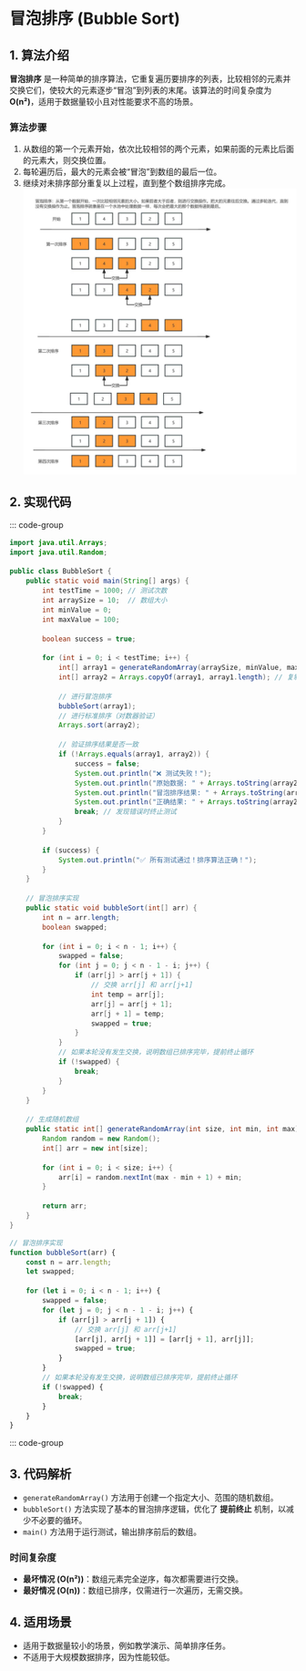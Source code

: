 # 冒泡排序 (Bubble Sort)

## 1. 算法介绍

**冒泡排序** 是一种简单的排序算法，它重复遍历要排序的列表，比较相邻的元素并交换它们，使较大的元素逐步“冒泡”到列表的末尾。该算法的时间复杂度为
**O(n²)**，适用于数据量较小且对性能要求不高的场景。

### **算法步骤**

1. 从数组的第一个元素开始，依次比较相邻的两个元素，如果前面的元素比后面的元素大，则交换位置。
2. 每轮遍历后，最大的元素会被“冒泡”到数组的最后一位。
3. 继续对未排序部分重复以上过程，直到整个数组排序完成。
![冒泡排序](./assets/1744702024131.jpg)



## 2. 实现代码

::: code-group

```java
import java.util.Arrays;
import java.util.Random;

public class BubbleSort {
    public static void main(String[] args) {
        int testTime = 1000; // 测试次数
        int arraySize = 10;  // 数组大小
        int minValue = 0;
        int maxValue = 100;

        boolean success = true;

        for (int i = 0; i < testTime; i++) {
            int[] array1 = generateRandomArray(arraySize, minValue, maxValue);
            int[] array2 = Arrays.copyOf(array1, array1.length); // 复制数组用于标准排序

            // 进行冒泡排序
            bubbleSort(array1);
            // 进行标准排序（对数器验证）
            Arrays.sort(array2);

            // 验证排序结果是否一致
            if (!Arrays.equals(array1, array2)) {
                success = false;
                System.out.println("❌ 测试失败！");
                System.out.println("原始数据: " + Arrays.toString(array2));
                System.out.println("冒泡排序结果: " + Arrays.toString(array1));
                System.out.println("正确结果: " + Arrays.toString(array2));
                break; // 发现错误时终止测试
            }
        }

        if (success) {
            System.out.println("✅ 所有测试通过！排序算法正确！");
        }
    }

    // 冒泡排序实现
    public static void bubbleSort(int[] arr) {
        int n = arr.length;
        boolean swapped;

        for (int i = 0; i < n - 1; i++) {
            swapped = false;
            for (int j = 0; j < n - 1 - i; j++) {
                if (arr[j] > arr[j + 1]) {
                    // 交换 arr[j] 和 arr[j+1]
                    int temp = arr[j];
                    arr[j] = arr[j + 1];
                    arr[j + 1] = temp;
                    swapped = true;
                }
            }
            // 如果本轮没有发生交换，说明数组已排序完毕，提前终止循环
            if (!swapped) {
                break;
            }
        }
    }

    // 生成随机数组
    public static int[] generateRandomArray(int size, int min, int max) {
        Random random = new Random();
        int[] arr = new int[size];

        for (int i = 0; i < size; i++) {
            arr[i] = random.nextInt(max - min + 1) + min;
        }

        return arr;
    }
}

```

```js
// 冒泡排序实现
function bubbleSort(arr) {
    const n = arr.length;
    let swapped;

    for (let i = 0; i < n - 1; i++) {
        swapped = false;
        for (let j = 0; j < n - 1 - i; j++) {
            if (arr[j] > arr[j + 1]) {
                // 交换 arr[j] 和 arr[j+1]
                [arr[j], arr[j + 1]] = [arr[j + 1], arr[j]];
                swapped = true;
            }
        }
        // 如果本轮没有发生交换，说明数组已排序完毕，提前终止循环
        if (!swapped) {
            break;
        }
    }
}
```

::: code-group

## 3. 代码解析

- `generateRandomArray()` 方法用于创建一个指定大小、范围的随机数组。
- `bubbleSort()` 方法实现了基本的冒泡排序逻辑，优化了 **提前终止** 机制，以减少不必要的循环。
- `main()` 方法用于运行测试，输出排序前后的数组。

### **时间复杂度**

- **最坏情况 (O(n²))**：数组元素完全逆序，每次都需要进行交换。
- **最好情况 (O(n))**：数组已排序，仅需进行一次遍历，无需交换。

## 4. 适用场景

- 适用于数据量较小的场景，例如教学演示、简单排序任务。
- 不适用于大规模数据排序，因为性能较低。


